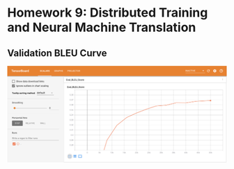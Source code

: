 # Homework 9: Distributed Training and Neural Machine Translation

## Validation BLEU Curve
![Validation BLEU Curve](Eval_BLEU_Score_50k.png)
